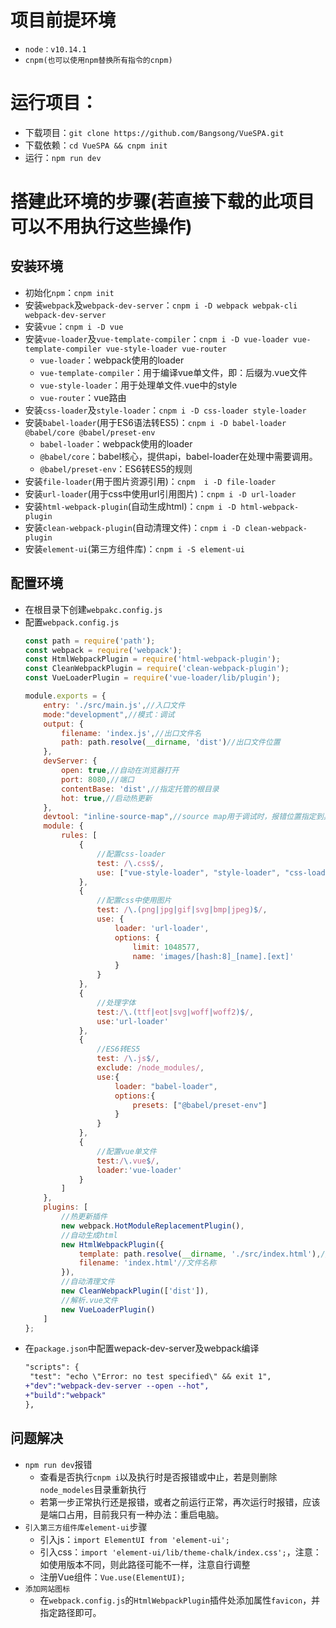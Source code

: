 # 项目前提环境
- `node：v10.14.1`
- `cnpm(也可以使用npm替换所有指令的cnpm)`
# 运行项目：
- 下载项目：`git clone https://github.com/Bangsong/VueSPA.git`
- 下载依赖：`cd VueSPA && cnpm init`
- 运行：`npm run dev`

# 搭建此环境的步骤(若直接下载的此项目可以不用执行这些操作)
## 安装环境
- 初始化`npm`：`cnpm init`
- 安装`webpack`及`webpack-dev-server`：`cnpm i -D webpack webpak-cli webpack-dev-server`
- 安装`vue`：`cnpm i -D vue`
- 安装`vue-loader`及`vue-template-compiler`：`cnpm i -D vue-loader vue-template-compiler vue-style-loader vue-router`
    - `vue-loader`：webpack使用的loader
    - `vue-template-compiler`：用于编译vue单文件，即：后缀为.vue文件
    - `vue-style-loader`：用于处理单文件.vue中的style
    - `vue-router`：vue路由
- 安装`css-loader`及`style-loader`：`cnpm i -D css-loader style-loader`
- 安装`babel-loader`(用于ES6语法转ES5)：`cnpm i -D babel-loader @babel/core @babel/preset-env`
    - `babel-loader`：webpack使用的loader
    - `@babel/core`：babel核心，提供api，babel-loader在处理中需要调用。
    - `@babel/preset-env`：ES6转ES5的规则
- 安装`file-loader`(用于图片资源引用)：`cnpm  i -D file-loader`
- 安装`url-loader`(用于css中使用url引用图片)：`cnpm i -D url-loader`
- 安装`html-webpack-plugin`(自动生成html)：`cnpm i -D html-webpack-plugin`
- 安装`clean-webpack-plugin`(自动清理文件)：`cnpm i -D clean-webpack-plugin`
- 安装`element-ui`(第三方组件库)：`cnpm i -S element-ui`
## 配置环境
- 在根目录下创建`webpakc.config.js`
- 配置`webpack.config.js`
    ``` js
    const path = require('path');
    const webpack = require('webpack');
    const HtmlWebpackPlugin = require('html-webpack-plugin');
    const CleanWebpackPlugin = require('clean-webpack-plugin');
    const VueLoaderPlugin = require('vue-loader/lib/plugin');

    module.exports = {
        entry: './src/main.js',//入口文件
        mode:"development",//模式：调试
        output: {
            filename: 'index.js',//出口文件名
            path: path.resolve(__dirname, 'dist')//出口文件位置
        },
        devServer: {
            open: true,//自动在浏览器打开
            port: 8080,//端口
            contentBase: 'dist',//指定托管的根目录
            hot: true,//启动热更新
        },
        devtool: "inline-source-map",//source map用于调试时，报错位置指定到具体文件
        module: {
            rules: [
                {
                    //配置css-loader
                    test: /\.css$/,
                    use: ["vue-style-loader", "style-loader", "css-loader"]
                },
                {
                    //配置css中使用图片
                    test: /\.(png|jpg|gif|svg|bmp|jpeg)$/,
                    use: {
                        loader: 'url-loader',
                        options: {
                            limit: 1048577,
                            name: 'images/[hash:8]_[name].[ext]'
                        }
                    }
                },
                {
                    //处理字体
                    test:/\.(ttf|eot|svg|woff|woff2)$/,
                    use:'url-loader'
                },
                { 
                    //ES6转ES5
                    test: /\.js$/, 
                    exclude: /node_modules/, 
                    use:{
                        loader: "babel-loader",
                        options:{
                            presets: ["@babel/preset-env"]
                        }
                    }
                },
                {
                    //配置vue单文件
                    test:/\.vue$/,
                    loader:'vue-loader'
                }
            ]
        },
        plugins: [
            //热更新插件
            new webpack.HotModuleReplacementPlugin(),
            //自动生成html
            new HtmlWebpackPlugin({
                template: path.resolve(__dirname, './src/index.html'),//内存中的生成文件存放位置
                filename: 'index.html'//文件名称
            }),
            //自动清理文件
            new CleanWebpackPlugin(['dist']),
            //解析.vue文件
            new VueLoaderPlugin()
        ]
    };
    ```
- 在`package.json`中配置wepack-dev-server及webpack编译
    ``` diff
    "scripts": {
     "test": "echo \"Error: no test specified\" && exit 1",
    +"dev":"webpack-dev-server --open --hot",
    +"build":"webpack"
  },
  ```
## 问题解决
- `npm run dev`报错
    - 查看是否执行`cnpm i`以及执行时是否报错或中止，若是则删除`node_modeles`目录重新执行
    - 若第一步正常执行还是报错，或者之前运行正常，再次运行时报错，应该是端口占用，目前我只有一种办法：重启电脑。
- `引入第三方组件库element-ui`步骤
    - 引入js：`import ElementUI from 'element-ui';`
    - 引入css：`import 'element-ui/lib/theme-chalk/index.css';`，注意：如使用版本不同，则此路径可能不一样，注意自行调整
    - 注册Vue组件：`Vue.use(ElementUI);`
- `添加网站图标`
    - 在`webpack.config.js`的`HtmlWebpackPlugin`插件处添加属性`favicon`，并指定路径即可。